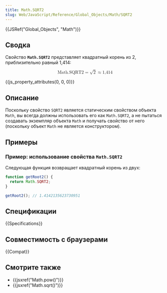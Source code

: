 ```yaml
---
title: Math.SQRT2
slug: Web/JavaScript/Reference/Global_Objects/Math/SQRT2
---
```


{{JSRef("Global_Objects", "Math")}}

## Сводка

Свойство **`Math.SQRT2`** представляет квадратный корень из 2, приблизительно равный 1,414:

<math display="block"><semantics><mrow><mstyle mathvariant="monospace"><mi>Math.SQRT2</mi></mstyle><mo>=</mo><msqrt><mn>2</mn></msqrt><mo>≈</mo><mn>1,414</mn></mrow><annotation encoding="TeX">\mathtt{\mi{Math.SQRT2}} = \sqrt{2} \approx 1,414</annotation></semantics></math>

{{js_property_attributes(0, 0, 0)}}

## Описание

Поскольку свойство `SQRT2` является статическим свойством объекта `Math`, вы всегда должны использовать его как `Math.SQRT2`, а не пытаться создавать экземпляр объекта `Math` и получать свойство от него (поскольку объект `Math` не является конструктором).

## Примеры

### Пример: использование свойства `Math.SQRT2`

Следующая функция возвращает квадратный корень из двух:

```js
function getRoot2() {
  return Math.SQRT2;
}

getRoot2(); // 1.4142135623730951
```

## Спецификации

{{Specifications}}

## Совместимость с браузерами

{{Compat}}

## Смотрите также

- {{jsxref("Math.pow()")}}
- {{jsxref("Math.sqrt()")}}
